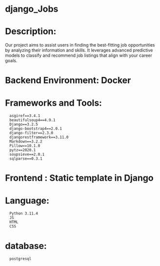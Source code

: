 # django_Jobs
  # Description:
  Our project aims to assist users in finding the best-fitting job opportunities by analyzing their information and skills. It leverages advanced predictive models to classify and recommend job listings that align with your career goals.
  # Backend Environment: Docker
  # Frameworks and Tools:
      asgiref==3.4.1
      beautifulsoup4==4.9.1
      Django==3.2.5
      django-bootstrap4==2.0.1
      django-filter==2.3.0
      djangorestframework==3.11.0
      Markdown==3.2.2
      Pillow==10.1.0
      pytz==2020.1
      soupsieve==2.0.1
      sqlparse==0.3.1
  # Frontend : Static template in Django 
  
  # Language: 
      Python 3.11.4
      JS
      HTML
      CSS
  # database:
      postgresql
    

